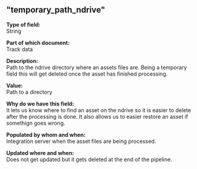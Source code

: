 ## "temporary_path_ndrive"

**Type of field:**  
String  

**Part of which document:**  
Track data  

**Description:**  
Path to the ndrive directory where an assets files are. Being a temporary field this will get deleted once the asset has finished processing.  

**Value:**  
Path to a directory

**Why do we have this field:**  
It lets us know where to find an asset on the ndrive so it is easier to delete after the processing is done. It also allows us to easier restore an asset if somethign goes wrong.  

**Populated by whom and when:**  
Integration server when the asset files are being processed.  

**Updated where and when:**  
Does not get updated but it gets deleted at the end of the pipeline.